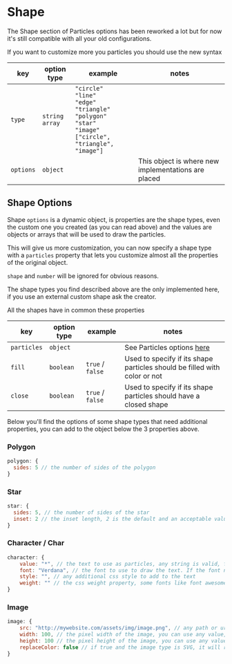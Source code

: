 # Shape

The Shape section of Particles options has been reworked a lot but for now it's still compatible with all your old configurations.

If you want to customize more you particles you should use the new syntax

| key       | option type             | example                                                                                                                                                     | notes                                               |
| --------- | ----------------------- | ----------------------------------------------------------------------------------------------------------------------------------------------------------- | --------------------------------------------------- |
| `type`    | `string` <br /> `array` | `"circle"` <br /> `"line"` <br /> `"edge"` <br /> `"triangle"` <br /> `"polygon"` <br /> `"star"` <br /> `"image"` <br /> `["circle", "triangle", "image"]` |                                                     |
| `options` | `object`                |                                                                                                                                                             | This object is where new implementations are placed |

## Shape Options

Shape `options` is a dynamic object, is properties are the shape types, even the custom one you created (as you can read above) and the values are objects or arrays that will be used to draw the particles.

This will give us more customization, you can now specify a shape type with a `particles` property that lets you customize almost all the properties of the original object.

`shape` and `number` will be ignored for obvious reasons.

The shape types you find described above are the only implemented here, if you use an external custom shape ask the creator.

All the shapes have in common these properties

| key         | option type | example          | notes                                                                     |
| ----------- | ----------- | ---------------- | ------------------------------------------------------------------------- |
| `particles` | `object`    |                  | See Particles options [here](https://particles.js.org/docs/interfaces/_options_interfaces_ioptions_.ioptions.html-Particles)                                               |
| `fill`      | `boolean`   | `true` / `false` | Used to specify if its shape particles should be filled with color or not |
| `close`     | `boolean`   | `true` / `false` | Used to specify if its shape particles should have a closed shape         |

Below you'll find the options of some shape types that need additional properties, you can add to the object below the 3 properties above.

### Polygon

```javascript
polygon: {
  sides: 5 // the number of sides of the polygon
}
```

### Star

```javascript
star: {
  sides: 5, // the number of sides of the star
  inset: 2 // the inset length, 2 is the default and an acceptable value
}
```

### Character / Char

```javascript
character: {
    value: "*", // the text to use as particles, any string is valid, for escaping unicode char use the `\uXXXX` syntax
    font: "Verdana", // the font to use to draw the text. If the font needs an external css or javascript like FontAwesome you should include all the necessary files on your own
    style: "", // any additional css style to add to the text
    weight: "" // the css weight property, some fonts like font awesome have a specified weight, check the documentation if needed
}
```

### Image

```javascript
image: {
    src: "http://mywebsite.com/assets/img/image.png", // any path or url to your image that will be used as a particle
    width: 100, // the pixel width of the image, you can use any value, the image will be scaled
    height: 100 // the pixel height of the image, you can use any value, the image will be scaled
    replaceColor: false // if true and the image type is SVG, it will replace all the colors with the particle color
}
```
